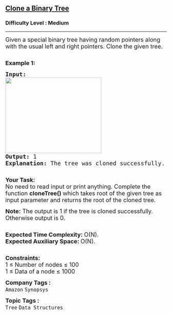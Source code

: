 <h2><a href="https://www.geeksforgeeks.org/problems/clone-a-binary-tree/1">Clone a Binary Tree</a></h2><h3>Difficulty Level : Medium</h3><hr><div class="problems_problem_content__Xm_eO"><p><span style="font-size: 18px;">Given a special binary tree having random pointers along with the usual left and right pointers. Clone the given tree.</span></p>
<p><br><span style="font-size: 18px;"><strong>Example 1:</strong></span></p>
<pre><span style="font-size: 18px;"><strong>Input:
</strong></span><img style="height: 236px; width: 300px;" src="https://media.geeksforgeeks.org/img-practice/PROD/addEditProblem/700315/Web/Other/e3930039-b959-4b5f-a1ab-60438878e9ea_1685086529.png" alt="">
<span style="font-size: 18px;"><strong>Output: </strong>1
<strong>Explanation: </strong>The tree was cloned successfully.</span>
</pre>
<p><br><span style="font-size: 18px;"><strong>Your Task:</strong><br>No need to read input or print anything. Complete the function&nbsp;<strong>cloneTree() </strong>which takes&nbsp;root of the given tree as input&nbsp;parameter and&nbsp;returns&nbsp;the root&nbsp;of the cloned&nbsp;tree.&nbsp;</span></p>
<p><span style="font-size: 18px;"><strong>Note:</strong>&nbsp;The output is 1 if the tree is cloned successfully. Otherwise output is 0.</span></p>
<p><br><span style="font-size: 18px;"><strong>Expected Time Complexity:&nbsp;</strong>O(N).<br><strong>Expected Auxiliary Space:&nbsp;</strong>O(N).</span></p>
<p><br><span style="font-size: 18px;"><strong>Constraints:</strong><br>1 ≤ Number of nodes ≤ 100<br>1 ≤ Data of a node ≤ 1000</span></p></div><p><span style=font-size:18px><strong>Company Tags : </strong><br><code>Amazon</code>&nbsp;<code>Synopsys</code>&nbsp;<br><p><span style=font-size:18px><strong>Topic Tags : </strong><br><code>Tree</code>&nbsp;<code>Data Structures</code>&nbsp;